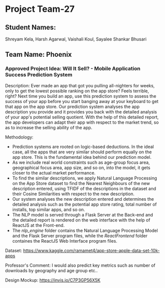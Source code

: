 # Project Team-27

## Student Names: 
Shreyam Kela,
Harsh Agarwal,
Vaishali Koul,
Sayalee Shankar Bhusari

## Team Name: Phoenix

### Approved Project Idea: Will It Sell? - Mobile Application Success Prediction System

Description: Ever made an app that got you pulling all-nighters for weeks, only to get the lowest possible ranking on the app store? Feels terrible, right? Next time you build an app, use this prediction system to assess the success of your app before you start banging away at your keyboard to get that app on the app store. Our prediction system analyses the app description you provide and it provides you back with the detailed analysis of your app's potential selling quotient. With the help of this detailed report, the app developers can adapt their app with respect to the market trend, so as to increase the selling ability of the app.


Methodology: 

- Prediction systems are rooted on logic-based deductions. In the ideal case, all the apps that are very similar should perform equally on the app store. This is the fundamental idea behind our prediction model. 
- As we include real world constraints such as age-group focus area, geographical focus area, app size, and so on, into the model, it gets closer to the actual market performance. 
- To find the similar descriptions, we apply Natural Language Processing on the App Store dataset to find the Nearest Neighbours of the new description entered, using TFIDF of the descriptions in the dataset and their Cosine Similarities with respect to the new description.
- Our system analyses the new description entered and determines the detailed analysis such as the potential app store rating, total number of installs, top similar apps, and so on.
- The NLP model is served through a Flask Server at the Back-end and the detailed report is rendered on the web interface with the help of ReactJS at the Front-end. 
- The *nlp_engine* folder contains the Natural Language Processing Model and the Flask Server program files, while the *ReactFrontend* folder containes the ReactJS Web Interface program files.


Dataset: https://www.kaggle.com/ramamet4/app-store-apple-data-set-10k-apps

Professor's Comment: I would also predict key metrics such as number of downloads by geography and age group etc.. 

Design Mockup: https://invis.io/C7P3GP56X5K
